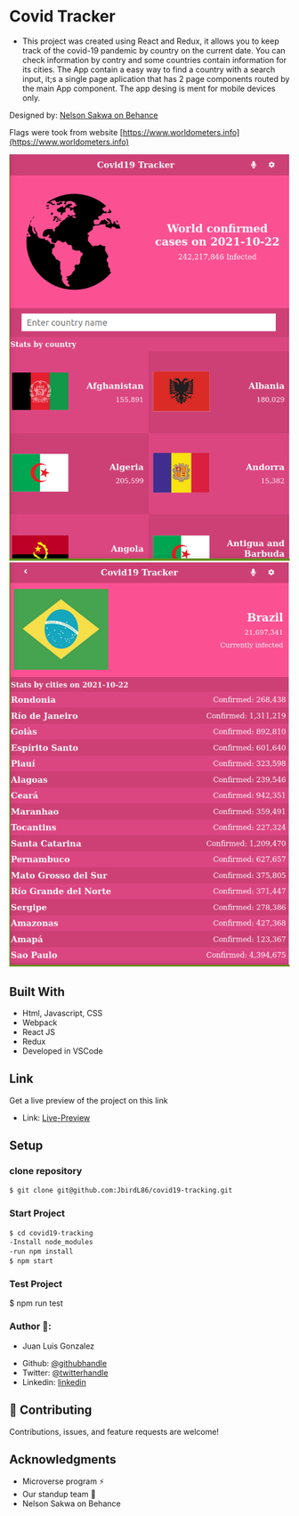 # Covid Tracker
* This project was created using React and Redux, it allows you to keep track of the covid-19 pandemic by country on the current date. You can check information by contry and some countries contain information for its cities. The App contain a easy way to find a country with a search input, it;s a single page aplication that has 2 page components routed by the main App component. The app desing is ment for mobile devices only.

Designed by: [Nelson Sakwa on Behance](https://www.behance.net/sakwadesignstudio)

Flags were took from website [https://www.worldometers.info](https://www.worldometers.info)

![screenshot](./src/img/covidApp.png)![screenshot](./src/img/detailsCovid.png)

## Built With

- Html, Javascript, CSS
- Webpack
- React JS
- Redux
- Developed in VSCode

## Link

Get a live preview of the project on this link  

- Link: [Live-Preview](https://agitated-pike-942a36.netlify.app/)

## Setup 
### clone repository
```bash
$ git clone git@github.com:JbirdL86/covid19-tracking.git
```
### Start Project
```bash
$ cd covid19-tracking 
-Install node_modules
-run npm install
$ npm start
```
### Test Project 
$ npm run test


### Author 🤝:
* Juan Luis Gonzalez 
- Github: [@githubhandle](https://github.com/JbirdL86)
- Twitter: [@twitterhandle](https://twitter.com/JuanLui06498455)
- Linkedin: [linkedin](https://www.linkedin.com/in/juan-luis-0551921aa/)

## 🤝 Contributing

Contributions, issues, and feature requests are welcome!

## Acknowledgments

- Microverse program ⚡
- Our standup team 🏹
- Nelson Sakwa on Behance
